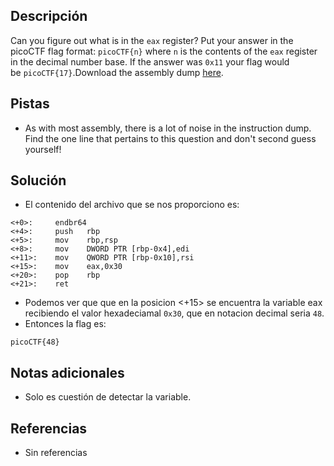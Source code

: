 ## Descripción
Can you figure out what is in the `eax` register? Put your answer in the picoCTF flag format: `picoCTF{n}` where `n` is the contents of the `eax` register in the decimal number base. If the answer was `0x11` your flag would be `picoCTF{17}`.Download the assembly dump [here](https://artifacts.picoctf.net/c/509/disassembler-dump0_a.txt).

## Pistas
- As with most assembly, there is a lot of noise in the instruction dump. Find the one line that pertains to this question and don't second guess yourself!

## Solución
- El contenido del archivo que se nos proporciono es:

```
<+0>:     endbr64 
<+4>:     push   rbp
<+5>:     mov    rbp,rsp
<+8>:     mov    DWORD PTR [rbp-0x4],edi
<+11>:    mov    QWORD PTR [rbp-0x10],rsi
<+15>:    mov    eax,0x30
<+20>:    pop    rbp
<+21>:    ret                  
```

- Podemos ver que que en la posicion <+15> se encuentra la variable eax recibiendo el valor hexadeciamal `0x30`, que en notacion decimal seria `48`.
- Entonces la flag es:

```bash()
picoCTF{48}
```

## Notas adicionales
- Solo es cuestión de detectar la variable.

## Referencias 
- Sin referencias 